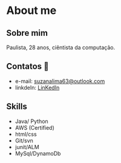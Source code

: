 # About me
## Sobre mim
Paulista, 28 anos, ciêntista da computação.
## Contatos :love_letter:
* e-mail: suzanalima63@outlook.com
* linkdeIn: [LinKedIn](https://www.linkedin.com/in/suzana-lima/) 
## Skills
* Java/ Python
* AWS (Certified)
* html/css
* Git/svn
* junit/ALM
* MySql/DynamoDb
